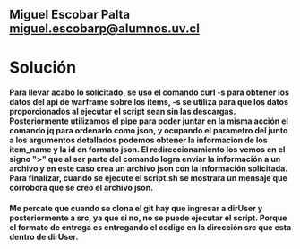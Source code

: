 ## Miguel Escobar Palta miguel.escobarp@alumnos.uv.cl
# Solución 
#### Para llevar acabo lo solicitado, se uso el comando curl -s para obtener los datos del api de warframe sobre los items, -s se utiliza para que los datos proporcionados al ejecutar el script sean sin las descargas. Posteriormente utilizamos el pipe para poder juntar en la misma acción el comando jq para ordenarlo como json, y ocupando el parametro del junto a los argumentos detallados podemos obtener la informacion de los item_name y la id en formato json. El redireccionamiento los vemos en el signo ">" que al ser parte del comando logra enviar la información a un archivo y en este caso crea un archivo json con la información solicitada. Para finalizar, cuando se ejecute el script.sh se mostrara un mensaje que corrobora que se creo el archivo json.
#### Me percate que cuando se clona el git hay que ingresar a dirUser y posteriormente a src, ya que si no, no se puede ejecutar el script. Porque el formato de entrega es entregando el codigo en la dirección src que esta dentro de dirUser.
